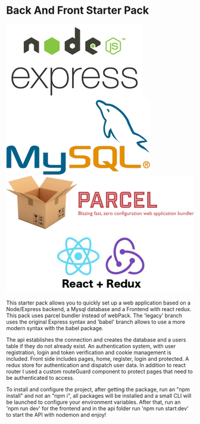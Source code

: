 # Back And Front Starter Pack

![Node/Express](/asset/logo/NodeExpress.png "Node / Express") 
![MySql](/asset/logo/MySQL_Logo.png "MySql")
![Parcel](/asset/logo/Parcel.png "Parcel")
![React + Redux](/asset/logo/ReactRedux.jpeg "React + Redux")


This starter pack allows you to quickly set up a web application based on a Node/Express backend, 
a Mysql database and a Frontend with react redux.
This pack uses parcel bundler instead of webPack.
The 'legacy' branch uses the original Express syntax and 'babel' branch allows to use a more modern
syntax with the babel package.

The api establishes the connection and creates the database and a users table if they do not already exist. An authentication system, with user registration, login and token verification and cookie management is included.
Front side includes pages, home, register, login and protected.
A redux store for authentication and dispatch user data.
In addition to react router I used a custom routeGuard component to protect pages that need to be authenticated to access.

To install and configure the project, after getting the package, run an "npm install" and not an "npm i", all packages will be installed and a small CLI will be launched to configure your environment variables. After that, run an 'npm run dev' for the frontend and in the api folder run 'npm run start:dev' to start the API with nodemon and enjoy!